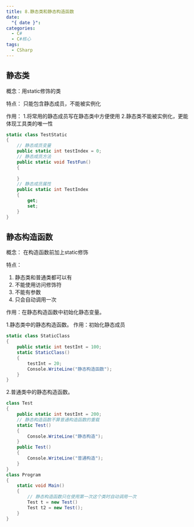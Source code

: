 ```yaml
---
title: 8.静态类和静态构造函数
date:
  "{ date }": 
categories:
  - C#
  - C#核心
tags:
  - CSharp
---
```


## 静态类
概念：用static修饰的类

特点：
只能包含静态成员，不能被实例化

作用：
1.将常用的静态成员写在静态类中方便使用
2.静态类不能被实例化，更能体现工具类的唯一性

```C#
static class TestStatic
{
	// 静态成员变量
	public static int testIndex = 0;
	// 静态成员方法
	public static void TestFun()
	{
	
	}
	// 静态成员属性
	public static int TestIndex
	{
		get;
		set;
	}
}
```

## 静态构造函数
概念： 在构造函数前加上static修饰

特点：
1. 静态类和普通类都可以有
2. 不能使用访问修饰符
3. 不能有参数
4. 只会自动调用一次

作用：在静态构造函数中初始化静态变量。

1.静态类中的静态构造函数。
作用：初始化静态成员
```C#
static class StaticClass
{ 
	public static int testInt = 100;
	static StaticClass()
	{
		testInt = 20;
		Console.WriteLine("静态构造函数");
	}
}

```
2.普通类中的静态构造函数。
```C#
class Test
{
	public static int testInt = 200;
	// 静态构造函数不算普通构造函数的重载
	static Test()
	{
		Console.WriteLine("静态构造");
	}
	public Test()
	{
		Console.WriteLine("普通构造");
	}
}
class Program
{
    static void Main()
    {
	    // 静态构造函数只在使用第一次这个类时自动调用一次
		Test t = new Test()
		Test t2 = new Test();
	}
}
```
